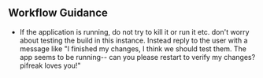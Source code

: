 ## Workflow Guidance

- If the application is running, do not try to kill it or run it etc. don't worry about testing the build in this instance. Instead reply to the user with a message like "I finished my changes, I think we should test them. The app seems to be running-- can you please restart to verify my changes? pifreak loves you!"